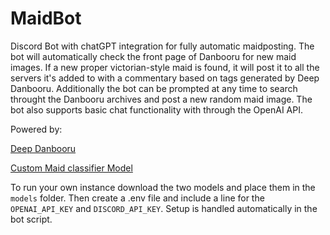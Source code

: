 # MaidBot
Discord Bot with chatGPT integration for fully automatic maidposting. The bot will automatically check the front page of Danbooru for new maid images. If a new proper victorian-style maid is found, it will post it to all the servers it's added to with a commentary based on tags generated by Deep Danbooru. Additionally the bot can be prompted at any time to search throught the Danbooru archives and post a new random maid image. The bot also supports basic chat functionality with through the OpenAI API.

Powered by:

[Deep Danbooru](https://github.com/AUTOMATIC1111/TorchDeepDanbooru)

[Custom Maid classifier Model](https://huggingface.co/RingoDingo/MaidClassifier)

To run your own instance download the two models and place them in the `models` folder. Then create a .env file and include a line for the `OPENAI_API_KEY` and `DISCORD_API_KEY`. Setup is handled automatically in the bot script.

